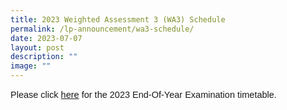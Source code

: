```yaml
---
title: 2023 Weighted Assessment 3 (WA3) Schedule
permalink: /lp-announcement/wa3-schedule/
date: 2023-07-07
layout: post
description: ""
image: ""
---
```

<p style="font-family:sans-serif;font-size:14.5px;">Please click <a href="https://drive.google.com/drive/folders/1FzOCxZDP34-PnfgNMQVe2LmNGqk4L6vc?usp=drive_link" style="font-family:sans-serif;font-size:14.5px;"> here</a> for the 2023 End-Of-Year Examination timetable.</p>